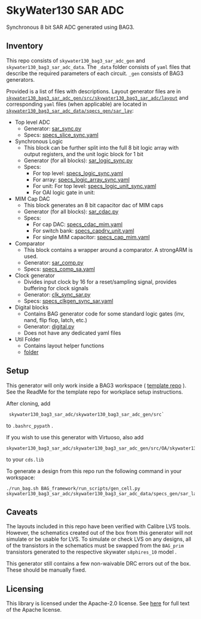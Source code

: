 # SkyWater130 SAR ADC 
Synchronous 8 bit SAR ADC generated using BAG3. 

## Inventory
This repo consists of `skywater130_bag3_sar_adc_gen` and `skywater130_bag3_sar_adc_data`. The `_data` folder consists of `yaml` files that describe the required parameters of each circuit. `_gen` consists of BAG3 generators. 

Provided is a list of files with descriptions. Layout generator files are  in [`skywater130_bag3_sar_adc_gen/src/skywater130_bag3_sar_adc/layout`](skywater130_bag3_sar_adc_gen/src/skywater130_bag3_sar_adc/layout) and corresponding `yaml` files (when applicable) are located in [`skywater130_bag3_sar_adc_data/specs_gen/sar_lay`](skywater130_bag3_sar_adc_data/specs_gen/sar_lay):

 - Top level ADC
	 - Generator: [sar_sync.py](skywater130_bag3_sar_adc_gen/src/skywater130_bag3_sar_adc/layout/sar_sync.py) 
	 - Specs: [specs_slice_sync.yaml](skywater130_bag3_sar_adc_data/specs_gen/sar_lay/specs_slice_sync.yaml)
 - Synchronous Logic
	 - This block can be further split into the full 8 bit logic array with output registers, and the unit logic block for 1 bit
	 - Generator (for all blocks): [sar_logic_sync.py](skywater130_bag3_sar_adc_gen/src/skywater130_bag3_sar_adc/layout/sar_logic_sync.py) 
	 - Specs: 
		 - For top level: [specs_logic_sync.yaml](skywater130_bag3_sar_adc_data/specs_gen/sar_lay/specs_logic_sync.yaml)
		 - For array: [specs_logic_array_sync.yaml](skywater130_bag3_sar_adc_data/specs_gen/sar_lay/specs_logic_array_sync.yaml)
		 - For unit:  For top level: [specs_logic_unit_sync.yaml](skywater130_bag3_sar_adc_data/specs_gen/sar_lay/specs_logic_unit_sync.yaml)
		 - For OAI logic gate in unit: 
- MIM Cap DAC
	- This block generates an 8 bit capacitor dac of MIM caps
	- Generator (for all blocks): [sar_cdac.py](skywater130_bag3_sar_adc_gen/src/skywater130_bag3_sar_adc/layout/sar_cdac.py) 
	- Specs: 
		- For cap DAC: [specs_cdac_mim.yaml](skywater130_bag3_sar_adc_data/specs_gen/sar_lay/specs_cdac_mim.yaml)
		- For switch bank: [specs_capdrv_unit.yaml](skywater130_bag3_sar_adc_data/specs_gen/sar_lay/specs_capdrv_unit.yaml)
		- For single MIM capacitor:  [specs_cap_mim.yaml](skywater130_bag3_sar_adc_data/specs_gen/sar_lay/specs_cap_mim.yaml)
- Comparator
	- This block contains a wrapper around a comparator. A strongARM is used.
	- Generator: [sar_comp.py](skywater130_bag3_sar_adc_gen/src/skywater130_bag3_sar_adc/layout/sar_comp.py) 
	- Specs:  [specs_comp_sa.yaml](skywater130_bag3_sar_adc_data/specs_gen/sar_lay/specs_comp.yaml) 
- Clock generator
	- Divides input clock by 16 for a reset/sampling signal, provides buffering for clock signals
	- Generator: [clk_sync_sar.py](skywater130_bag3_sar_adc_gen/src/skywater130_bag3_sar_adc/layout/clk_sync_sar.py) 
	- Specs:  [specs_clkgen_sync_sar.yaml](skywater130_bag3_sar_adc_data/specs_gen/sar_lay/specs_clkgen_sync_sar.yaml) 
- Digital blocks
	- Contains BAG generator code for some standard logic gates (inv, nand, flip flop, latch, etc.)
	- Generator: [digital.py](skywater130_bag3_sar_adc_gen/src/skywater130_bag3_sar_adc/layout/digital.py) 
	- Does not have any dedicated yaml files
- Util Folder
	- Contains layout helper functions
	- [folder](skywater130_bag3_sar_adc_gen/src/skywater130_bag3_sar_adc/layout/util) 


## Setup
This generator will only work inside a BAG3 workspace ( [template repo](https://github.com/ucb-art/bag3_skywater130_workspace) ). See the ReadMe for the template repo for workplace setup instructions.

After cloning, add
```
 skywater130_bag3_sar_adc/skywater130_bag3_sar_adc_gen/src` 
 ```
 to `.bashrc_pypath` .  

If you wish to use this generator with Virtuoso, also add 
```
skywater130_bag3_sar_adc/skywater130_bag3_sar_adc_gen/src/OA/skywater130_bag3_sar_adc
``` 
to your `cds.lib`

To generate a design from this repo run the following command in your workspace: 
```
./run_bag.sh BAG_framework/run_scripts/gen_cell.py skywater130_bag3_sar_adc/skywater130_bag3_sar_adc_data/specs_gen/sar_lay/your_yaml.yaml
```
## Caveats
The layouts included in this repo have been verified with Calibre LVS tools. However, the schematics created out of the box from this generator will not simulate or be usable for LVS. To simulate or check LVS on any designs, all of the transistors in the schematics must be swapped from the `BAG_prim` transistors generated to the respective skywater `s8phires_10` model .

This generator still contains a few non-waivable DRC errors out of the box. These should be manually fixed. 

## Licensing

This library is licensed under the Apache-2.0 license.  See [here](LICENSE) for full text of the Apache license.
